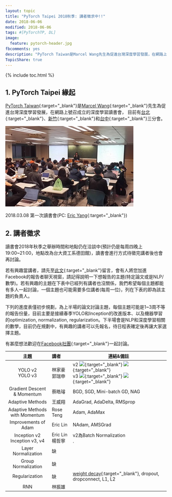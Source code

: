 ```yaml
---
layout: topic
title: "PyTorch Taipei 2018秋季: 講者徵求中!!"
date: 2018-06-06
modified: 2018-06-06
tags: #[PyTorchTP, DL]
image:
  feature: pytorch-header.jpg
fbcomments: yes
description: "PyTorch Taiwan是Marcel Wang先生為促進台灣深度學習發展，在網路上號召成立的深度學習讀書會，目前有台北、台中和新竹三個子分會 | PyTorch Taipei"
TopicShare: true
---
```


{% include toc.html %}

## 1. PyTorch Taipei 緣起

[PyTorch Taiwan](https://www.facebook.com/groups/2027602154187130/){:target="_blank"}是[Marcel Wang](https://www.linkedin.com/in/marcel-wang-3a988b7a/){:target="_blank"}先生為促進台灣深度學習發展，在網路上號召成立的深度學習讀書會，
目前有[台北](http://hemingwang.blogspot.tw/2018/01/pytorchpytorch-taipei_20.html){:target="_blank"}、[新竹](http://hemingwang.blogspot.tw/2018/01/pytorchpytorch-hsinchu.html){:target="_blank"}和[台中](http://hemingwang.blogspot.tw/2018/04/pytorchpytorch-taichung_26.html){:target="_blank"}三分會。

<img src="../../../images/pytp1.jpg">

2018.03.08 第一次讀書會(PC: [Eric Yang](https://www.facebook.com/profile.php?id=1561001417){:target="_blank"})

## 2. 講者徵求

讀書會2018年秋季之舉辦時間和地點仍在洽談中(預計仍是每周四晚上19:00~21:00，地點改為台大資工系德田館)，讀書會進行方式待徵完講者後也會再討論。

若有興趣當講者，請先至[此文](https://www.facebook.com/groups/2027602154187130/permalink/2060273964253282/){:target="_blank"}留言，會有人將您加進Facebook的報告者聊天視窗，請記得說明一下想報告的主題(特定論文或是NLP/數學)。若有興趣的主題在下表中已經列有講者也沒關係，我們希望每個主題都能有多人一起討論，一個主題也可能需要多位講者(每周一位)，列在下表的即為該主題的負責人。

下列的進度表僅初步規劃，為上半場的論文討論主題，每個主題可能是1~3周不等的報告份量，目前主要是接續春季YOLO和Inception的改進版本、以及機器學習的optimization, normalization, regularization。下半場會是NLP和深度學習相關的數學，目前仍在規劃中，有興趣的講者可以先報名，待日程表確定後再讓大家選擇主題。

有甚麼想法歡迎在[Facebook社團](https://www.facebook.com/groups/2027602154187130/){:target="_blank"}一起討論。

<!--
<link rel="stylesheet" href="./custom.css">
<div class="w3-row">
  <div class="w3-quarter w3-container">
    <p><img src="../../images/icons/gd.png" alt="" /> <a href="https://drive.google.com/open?id=12AYDi8JCsqYVXJH7jbexuu3LHtqtudiz" target="_blank">全部論文下載</a><br>
    <img src="../../images/icons/gds.png" alt="" /> <a href="https://docs.google.com/spreadsheets/d/1qYJ5rOL7gotjbcXTVPDvclyZptZ-cRpYcDbdWk3PMt4/edit?usp=sharing" target="_blank">每周講者列表</a><br>
    <img src="../../images/icons/github.png" alt="" /> <a href="https://github.com/pecu/PyTorch_CSX" target="_blank">實作進度表</a><br><img src="../../images/icons/youtube.png" alt="" /> <a href="https://www.youtube.com/channel/UCk_f2g9Dkc4WaqrqpzxywJw" target="_blank">PyTorchTP</a></p>
  </div>
  <div class="w3-quarter w3-container">
    <p><img src="../../images/icons/paper.png" alt="" />: 論文PDF<br>
    <img src="../../images/icons/mt.png" alt="" />: 講者之講解材料<br>
    <img src="../../images/icons/video.png" alt="" />: 論文講解影片連結</p>
  </div>
  <div class="w3-quarter w3-container">
    <p><img src="../../images/icons/coding.png" alt="" />: 官方程式/Demo<br>
    <img src="../../images/icons/pytorch.png" alt="" />: PyTorch範例程式<br>
    <img src="../../images/icons/video_t.png" alt="" />: PyTorch講解影片</p>
  </div>
</div>
-->

| 主題                                | 講者                | 連結&備註
|:-----------------------------------:|:--------------------| ------
| YOLO v2<br/>YOLO v3                 | 林家豪<br/>郭瑞申   | v2 [![][p]][Yv2p]{:target="_blank"} [![][c]][Yv2]{:target="_blank"} <br/>v3 [![][p]][Yv3p]{:target="_blank"} [![][c]][Yv3]{:target="_blank"}
| Gradient Descent <br/>& Momentum    | 蔡皓璿              | BGD, SGD, Mini-batch GD, NAG
| Adaptive Methods                    | 王威翔              | AdaGrad, AdaDelta, RMSprop
| Adaptive Methods <br/>with Momentum | Rose Teng           | Adam, AdaMax
| Improvements of Adam                | Eric Lin            | NAdam, AMSGrad
| Inception v2<br/>Inception v3, v4   | Eric Lin<br/>楊哲寧 | v2為Batch Normalization<br/>.
| Layer Normalization                 | 缺                  |  
| Group Normalization                 | 缺                  |  
| Regularization                      | 缺                  | [weight decay](http://hemingwang.blogspot.com/2017/06/aiweight-decay.html){:target="_blank"}, dropout, dropconnect, L1, L2
| RNN                                 | 林振雄              |    

[p]: ../../../images/icons/paper.png
[c]: ../../../images/icons/coding.png
[v]: ../../../images/icons/video.png
[t]: ../../../images/icons/pytorch.png
[vt]: ../../../images/icons/video_t.png
[m]: ../../../images/icons/mt.png

<!-- YOLO v23 -->
[Yv2]: https://pjreddie.com/darknet/yolov2/
[Yv3]: https://pjreddie.com/darknet/yolo/
[Yv2p]: https://arxiv.org/pdf/1612.08242
[Yv3p]: https://pjreddie.com/media/files/papers/YOLOv3.pdf
